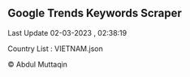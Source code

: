 

## Google Trends Keywords Scraper 
 
Last Update 02-03-2023 , 02:38:19

Country List :
VIETNAM.json



© Abdul Muttaqin 
